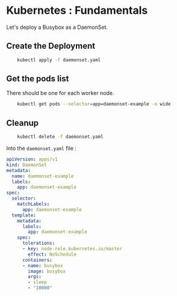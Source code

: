 # Kubernetes : Fundamentals

Let's deploy a Busybox as a DaemonSet.

## Create the Deployment

```bash
    kubectl apply -f daemonset.yaml
```

## Get the pods list

There should be one for each worker node.

```bash
    kubectl get pods --selector=app=daemonset-example -o wide
```

## Cleanup

```bash
    kubectl delete -f daemonset.yaml
```

Into the `daemonset.yaml` file :

````yaml
apiVersion: apps/v1
kind: DaemonSet
metadata:
  name: daemonset-example
  labels:
    app: daemonset-example
spec:
  selector:
    matchLabels:
      app: daemonset-example
  template:
    metadata:
      labels:
        app: daemonset-example
    spec:
      tolerations:
      - key: node-role.kubernetes.io/master
        effect: NoSchedule
      containers:
      - name: busybox
        image: busybox
        args:
        - sleep
        - "10000"
````
